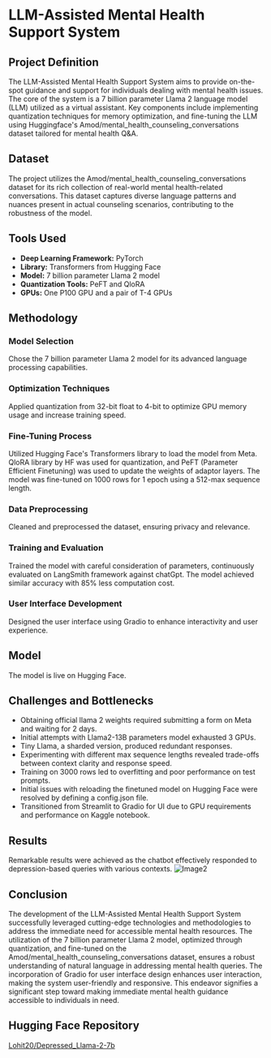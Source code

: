 # LLM-Assisted Mental Health Support System

## Project Definition

The LLM-Assisted Mental Health Support System aims to provide on-the-spot guidance and support for individuals dealing with mental health issues. The core of the system is a 7 billion parameter Llama 2 language model (LLM) utilized as a virtual assistant. Key components include implementing quantization techniques for memory optimization, and fine-tuning the LLM using Huggingface's Amod/mental_health_counseling_conversations dataset tailored for mental health Q&A.

## Dataset

The project utilizes the Amod/mental_health_counseling_conversations dataset for its rich collection of real-world mental health-related conversations. This dataset captures diverse language patterns and nuances present in actual counseling scenarios, contributing to the robustness of the model.

## Tools Used

- **Deep Learning Framework:** PyTorch
- **Library:** Transformers from Hugging Face
- **Model:** 7 billion parameter Llama 2 model
- **Quantization Tools:** PeFT and QloRA
- **GPUs:** One P100 GPU and a pair of T-4 GPUs

## Methodology

### Model Selection

Chose the 7 billion parameter Llama 2 model for its advanced language processing capabilities.

### Optimization Techniques

Applied quantization from 32-bit float to 4-bit to optimize GPU memory usage and increase training speed.

### Fine-Tuning Process

Utilized Hugging Face's Transformers library to load the model from Meta. QloRA library by HF was used for quantization, and PeFT (Parameter Efficient Finetuning) was used to update the weights of adaptor layers. The model was fine-tuned on 1000 rows for 1 epoch using a 512-max sequence length.

### Data Preprocessing

Cleaned and preprocessed the dataset, ensuring privacy and relevance.

### Training and Evaluation

Trained the model with careful consideration of parameters, continuously evaluated on LangSmith framework against chatGpt. The model achieved similar accuracy with 85% less computation cost.

### User Interface Development

Designed the user interface using Gradio to enhance interactivity and user experience.

## Model

The model is live on Hugging Face.

## Challenges and Bottlenecks

- Obtaining official llama 2 weights required submitting a form on Meta and waiting for 2 days.
- Initial attempts with Llama2-13B parameters model exhausted 3 GPUs.
- Tiny Llama, a sharded version, produced redundant responses.
- Experimenting with different max sequence lengths revealed trade-offs between context clarity and response speed.
- Training on 3000 rows led to overfitting and poor performance on test prompts.
- Initial issues with reloading the finetuned model on Hugging Face were resolved by defining a config.json file.
- Transitioned from Streamlit to Gradio for UI due to GPU requirements and performance on Kaggle notebook.

## Results

Remarkable results were achieved as the chatbot effectively responded to depression-based queries with various contexts.
![Image2](C:\Users\SyedMuhammadFahadZah\Desktop\img.PNG)

## Conclusion

The development of the LLM-Assisted Mental Health Support System successfully leveraged cutting-edge technologies and methodologies to address the immediate need for accessible mental health resources. The utilization of the 7 billion parameter Llama 2 model, optimized through quantization, and fine-tuned on the Amod/mental_health_counseling_conversations dataset, ensures a robust understanding of natural language in addressing mental health queries. The incorporation of Gradio for user interface design enhances user interaction, making the system user-friendly and responsive. This endeavor signifies a significant step toward making immediate mental health guidance accessible to individuals in need.

## Hugging Face Repository

[Lohit20/Depressed_Llama-2-7b](https://huggingface.co/Lohit20/Depressed_Llama-2-7b)
